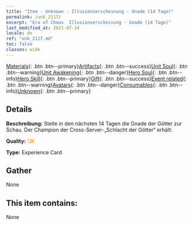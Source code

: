 ```yaml
---
title: "Item - Unknown - Illusionserscheinung · Gnade (14 Tage)"
permalink: /unk_2117/
excerpt: "Era of Chaos  Illusionserscheinung · Gnade (14 Tage)"
last_modified_at: 2021-07-14
locale: de
ref: "unk_2117.md"
toc: false
classes: wide
---
```

 [Materials](/ItemsDE/){: .btn .btn--primary}[Artifacts](/ItemsDE/Artifacts/){: .btn .btn--success}[Unit Soul](/ItemsDE/UnitSoul/){: .btn .btn--warning}[Unit Awakening](/ItemsDE/UnitAwakening/){: .btn .btn--danger}[Hero Soul](/ItemsDE/HeroSoul/){: .btn .btn--info}[Hero Skill](/ItemsDE/HeroSkill/){: .btn .btn--primary}[Gift](/ItemsDE/Gift/){: .btn .btn--success}[Event related](/ItemsDE/Events/){: .btn .btn--warning}[Avatars](/ItemsDE/Avatars/){: .btn .btn--danger}[Consumables](/ItemsDE/Consumables/){: .btn .btn--info}[Unknown](/ItemsDE/Unknown/){: .btn .btn--primary}

## Details
 **Beschreibung:** Stelle in den nächsten 14 Tagen die Gnade der Götter zur Schau. Der Champion der Cross-Server-„Schlacht der Götter“ erhält:

 **Quality:** <span style="color: #FF8C00">OK</span>

 **Type:** Experience Card

## Gather

  None

## This item contains:

  None

